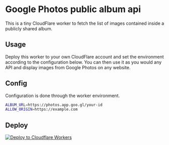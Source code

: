 # Google Photos public album api

This is a tiny CloudFlare worker to fetch the list of images contained inside a publicly shared album.

## Usage

Deploy this worker to your own CloudFlare account and set the environment according to the configuration below.
You can then use it as you would any API and display images from Google Photos on any website.

## Config

Configuration is done through the worker environment.

```sh
ALBUM_URL=https://photos.app.goo.gl/your-id
ALLOW_ORIGIN=https://example.com
```

## Deploy

[![Deploy to Cloudflare Workers](https://deploy.workers.cloudflare.com/button)](https://deploy.workers.cloudflare.com/?url=https://github.com/marier-nico/google-photos-public-album-api)
